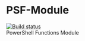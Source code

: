# PSF-Module
[![Build status](https://ci.appveyor.com/api/projects/status/q19h92j9ei05bn0b?svg=true)](https://ci.appveyor.com/project/danstis/psf-module)  
PowerShell Functions Module
